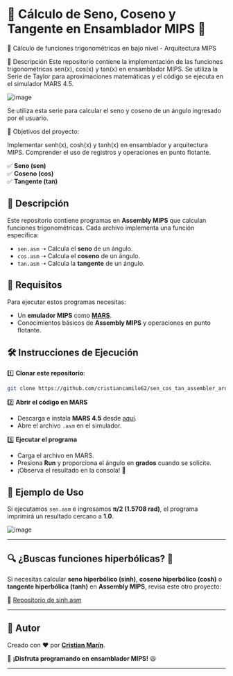 # 🌟 Cálculo de Seno, Coseno y Tangente en Ensamblador MIPS 🌟

🚀 Cálculo de funciones trigonométricas en bajo nivel - Arquitectura MIPS

📌 Descripción
Este repositorio contiene la implementación de las funciones trigonométricas sen(x), cos(x) y tan(x) en ensamblador MIPS.
Se utiliza la Serie de Taylor para aproximaciones matemáticas y el código se ejecuta en el simulador MARS 4.5.

![image](https://github.com/user-attachments/assets/c277dc79-d9f2-4fed-ab1e-43ed4050015a)


Se utiliza esta serie para calcular el seno y coseno de un ángulo ingresado por el usuario.

📌 Objetivos del proyecto:

Implementar senh(x), cosh(x) y tanh(x) en ensamblador y arquitectura MIPS.
Comprender el uso de registros y operaciones en punto flotante.


✅ **Seno (sen)**  
✅ **Coseno (cos)**  
✅ **Tangente (tan)**  

## 📜 Descripción

Este repositorio contiene programas en **Assembly MIPS** que calculan funciones trigonométricas. Cada archivo implementa una función específica:

- `sen.asm` ➝ Calcula el **seno** de un ángulo. 
- `cos.asm` ➝ Calcula el **coseno** de un ángulo.  
- `tan.asm` ➝ Calcula la **tangente** de un ángulo.  

## 🚀 Requisitos

Para ejecutar estos programas necesitas:

- Un **emulador MIPS** como [**MARS**](https://www.softpedia.com/get/Programming/Coding-languages-Compilers/Vollmar-MARS.shtml).  
- Conocimientos básicos de **Assembly MIPS** y operaciones en punto flotante.  

## 🛠️ Instrucciones de Ejecución

1️⃣ **Clonar este repositorio**:
```bash
git clone https://github.com/cristiancamilo62/sen_cos_tan_assembler_arquitectura-_MIPS.git
```

2️⃣ **Abrir el código en MARS**  
- Descarga e instala **MARS 4.5** desde [aquí](https://www.softpedia.com/get/Programming/Coding-languages-Compilers/Vollmar-MARS.shtml).  
- Abre el archivo `.asm` en el simulador.  

3️⃣ **Ejecutar el programa**  
- Carga el archivo en MARS.  
- Presiona **Run** y proporciona el ángulo en **grados** cuando se solicite.  
- ¡Observa el resultado en la consola! 🎯  

## 📌 Ejemplo de Uso

Si ejecutamos `sen.asm` e ingresamos **π/2 (1.5708 rad)**, el programa imprimirá un resultado cercano a **1.0**.  

![image](https://github.com/user-attachments/assets/8e995afd-3361-4301-a494-5f60345fcade)  

---

## 🔍 **¿Buscas funciones hiperbólicas?** 🤔  

Si necesitas calcular **seno hiperbólico (sinh)**, **coseno hiperbólico (cosh)** o **tangente hiperbólica (tanh)** en **Assembly MIPS**, revisa este otro proyecto:  

🔗 [Repositorio de sinh.asm](https://github.com/cristiancamilo62/senh_cosh_tanh_assembler_arquitectura-_MIPS)  

---

## 🤖 Autor  

Creado con ❤️ por **[Cristian Marín](https://github.com/cristianmarin5062)**.  

🚀 **¡Disfruta programando en ensamblador MIPS!** 😃  

---

